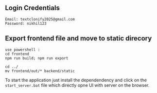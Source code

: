 ## Login Credentials

```
Email: textclonify2025@gmail.com
Password: nikhil123 
```

## Export frontend file and move to static direcory
```
use powershell :
cd frontend
npm run build; npm run export

cd ../
mv frontend/out/* backend/static
```

To start the application just install the dependendency and click on the `start_server.bat` file which directly opne UI with server on the browser.